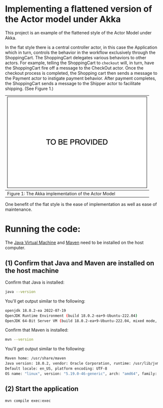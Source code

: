 # Implementing a flattened version of the Actor model under Akka

This project is an example of the flattened style of the Actor Model under Akka.

In the flat style there is a central controller actor, in this case the Application which in turn,
controls the behavior in the workflow exclusively through the ShoppingCart. The ShoppingCart delegates
various behaviors to other actors. For example, telling the ShoppingCart to `checkout` will, in turn, have
the ShoppingCart fire off a message to the CheckOut actor. Once the checkout process is completed,
the Shopping cart then sends a message to the Payment actor to instigate payment behavior.
After payment completes, the ShoppingCart sends a message to the Shipper actor to facilitate shipping. (See Figure 1.)

| ![Flat Style](./images/TBP.png)                      |
|------------------------------------------------------|
| Figure 1: The Akka implementation of the Actor Model |

One benefit of the flat style is the ease of implementation as well as ease of maintenance.

# Running the code:

The [Java Virtual Machine](https://openjdk.org/) and [Maven](https://maven.apache.org/install.html) need to be installed
on the host computer.

## (1) Confirm that Java and Maven are installed on the host machine

Confirm that Java is installed:

```bash
java --version
```

You'll get output similar to the following:

```bash
openjdk 18.0.2-ea 2022-07-19
OpenJDK Runtime Environment (build 18.0.2-ea+9-Ubuntu-222.04)
OpenJDK 64-Bit Server VM (build 18.0.2-ea+9-Ubuntu-222.04, mixed mode, sharing)
```

Confirm that Maven is installed:

```bash
mvn --version
```

You'll get output similar to the following:

```bash
Maven home: /usr/share/maven
Java version: 18.0.2, vendor: Oracle Corporation, runtime: /usr/lib/jvm/jdk-18.0.2
Default locale: en_US, platform encoding: UTF-8
OS name: "linux", version: "5.19.0-46-generic", arch: "amd64", family: "unix"
```

## (2) Start the application

```
mvn compile exec:exec
```